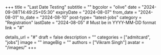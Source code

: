 +++
title = "Last Date Testing"
subtitle = ""
bgcolor = "olive"
date = "2024-09-08T14:49:25+05:30"
expiryDate = "2024-08-07"
from_date = "2024-08-01"
to_date = "2024-08-10"
post-type= "latest-jobs"
category = "Registration"
lastDate = "2024-08-05"  # Must be in YYYY-MM-DD format
link = "#"

details_url = "#"
draft = false
description = ""
categories = ["admitcard", "jobs"]
image = ""
imageBig = ""
authors = ["Vikram Singh"]
avatar = "/images/"
+++
